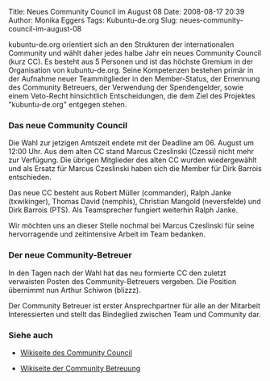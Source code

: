 Title: Neues Community Council im August 08
Date: 2008-08-17 20:39
Author: Monika Eggers
Tags: Kubuntu-de.org
Slug: neues-community-council-im-august-08

kubuntu-de.org orientiert sich an den Strukturen der internationalen
Community und wählt daher jedes halbe Jahr ein neues Community Council
(kurz CC). Es besteht aus 5 Personen und ist das höchste Gremium in der
Organisation von kubuntu-de.org. Seine Kompetenzen bestehen primär in
der Aufnahme neuer Teammitglieder in den Member-Status, der Ernennung
des Community Betreuers, der Verwendung der Spendengelder, sowie einem
Veto-Recht hinsichtlich Entscheidungen, die dem Ziel des Projektes
"kubuntu-de.org" entgegen stehen.


### Das neue Community Council


Die Wahl zur jetzigen Amtszeit endete mit der Deadline am 06. August um
12:00 Uhr. Aus dem alten CC stand Marcus Czeslinski (Czessi) nicht mehr
zur Verfügung. Die übrigen Mitglieder des alten CC wurden wiedergewählt
und als Ersatz für Marcus Czeslinski haben sich die Member für Dirk
Barrois entschieden.  

Das neue CC besteht aus Robert Müller (commander), Ralph Janke
(txwikinger), Thomas David (nemphis), Christian Mangold (neversfelde)
und Dirk Barrois (PTS). Als Teamsprecher fungiert weiterhin Ralph Janke.


Wir möchten uns an dieser Stelle nochmal bei Marcus Czeslinski für seine
hervorragende und zeitintensive Arbeit im Team bedanken.


### Der neue Community-Betreuer


In den Tagen nach der Wahl hat das neu formierte CC den zuletzt
verwaisten Posten des Community-Betreuers vergeben. Die Position
übernimmt nun Arthur Schiwon (blizzz).  

Der Community Betreuer ist erster Ansprechpartner für alle an der
Mitarbeit Interessierten und stellt das Bindeglied zwischen Team und
Community dar.


### Siehe auch


-   [Wikiseite des Community
    Council](http://wiki.kubuntu-de.org/Team:CC "http://wiki.kubuntu-de.org/Team:CC")
    
    
-   [Wikiseite der Community
    Betreuung](http://wiki.kubuntu-de.org/Team:Community_Betreuung "http://wiki.kubuntu-de.org/Team:Community_Betreuung")
    
    



